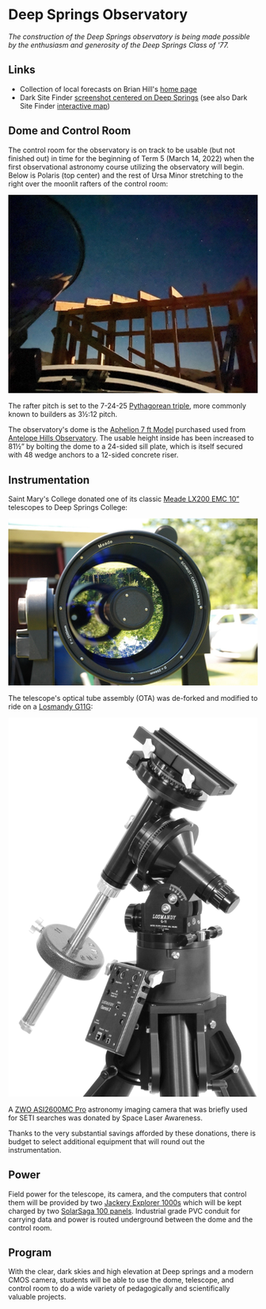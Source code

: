 # Deep Springs Observatory

*The construction of the Deep Springs observatory is being made possible by the enthusiasm and generosity of the Deep Springs Class of '77.*

## Links

* Collection of local forecasts on Brian Hill's [home page](../index.html#weather-forecasts)
* Dark Site Finder [screenshot centered on Deep Springs](./resources/DarkSiteFinderDeepSprings.png) (see also Dark Site Finder [interactive map](https://darksitefinder.com/maps/world.html#10/37.3749/-117.9802))

## Dome and Control Room

The control room for the observatory is on track to be usable (but not finished out) in time for the beginning of Term 5 (March 14, 2022) when the first observational astronomy course
utilizing the observatory will begin. Below is Polaris (top center) and the rest of Ursa Minor stretching to the right over the moonlit rafters of the control room:

![Control Room Framing Begun](./photos/UrsaMinorOverRaftersFromDome.jpeg)

The rafter pitch is set to the 7-24-25 [Pythagorean triple](https://mathworld.wolfram.com/PythagoreanTriple.html), more commonly known to builders as 3&frac12;:12 pitch.

The observatory's dome is the [Aphelion 7 ft Model](https://www.apheliondomes.com/products.html) purchased used from [Antelope Hills Observatory](http://www.antelopehillsobservatory.org). The  usable height inside has been increased to 81&frac12;&rdquo; by bolting the dome to a 24-sided sill plate, which is itself secured with 48 wedge anchors to a 12-sided concrete riser.

## Instrumentation

Saint Mary's College donated one of its classic [Meade LX200 EMC 10&rdquo;](./resources/LX200_Classic_Manual.pdf) telescopes to Deep Springs College:

![Meade LX200 EMC 10](./photos/MeadeLX200EMC.jpg)

The telescope's optical tube assembly (OTA) was de-forked and modified to ride on a [Losmandy G11G](http://www.losmandy.com/g-11.html):

![Losmandy G11G](./photos/LosmandyG11G.jpg)

A [ZWO ASI2600MC Pro](https://astronomy-imaging-camera.com/product/asi2600mc-pro-color) astronomy imaging camera that was briefly used for SETI searches was donated by Space Laser Awareness.

Thanks to the very substantial savings afforded by these donations, there is budget to select additional equipment that will round out the instrumentation.

## Power

Field power for the telescope, its camera, and the computers that control them will be provided by two [Jackery Explorer 1000s](https://www.jackery.com/products/explorer-1000-portable-power-station) which will be kept charged by two [SolarSaga 100 panels](https://www.jackery.com/products/solarsaga-100w-solar-panel). Industrial grade PVC conduit for carrying data and power is routed underground between the dome and the control room.

## Program

With the clear, dark skies and high elevation at Deep springs and a modern CMOS camera, students will be able to use the dome, telescope, and control room to do a wide variety of pedagogically and scientifically valuable projects.
